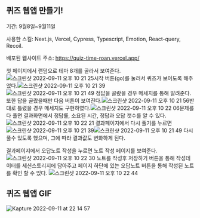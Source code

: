 ## 퀴즈 웹앱 만들기!

기간: 9월8일~9월11일

사용한 스킬: Next.js, Vercel, Cypress, Typescript, Emotion, React-query, Recoil.

배포된 웹사이트 주소: https://quiz-time-roan.vercel.app/

첫 페이지에서 랜덤으로 테마 8개를 골라서 보여준다.
![스크린샷 2022-09-11 오후 10 21 25](https://user-images.githubusercontent.com/79645896/189529923-d21c8076-8326-42a5-9bb4-4d4cd24a3961.png)시작 버튼(go)를 눌러서 퀴즈가 보이도록 해주었다.![스크린샷 2022-09-11 오후 10 21 39](https://user-images.githubusercontent.com/79645896/189529974-856d0f63-8ca1-43dd-b4ff-6ebaaf3776ed.png)
![스크린샷 2022-09-11 오후 10 21 49](https://user-images.githubusercontent.com/79645896/189530014-4be35405-9220-40eb-88ff-6847346995a4.png)
정답을 골랐을 경우 메세지를 통해 알려준다. 또한 답을 골랐을때만 다음 버튼이 보여진다.![스크린샷 2022-09-11 오후 10 21 56](https://user-images.githubusercontent.com/79645896/189530044-a25f5e18-bac7-45a4-a3ca-7fe8227556a2.png)반대로 틀렸을 경우 메세지도 구현하였다.![스크린샷 2022-09-11 오후 10 22 06](https://user-images.githubusercontent.com/79645896/189530057-e11c187a-541d-4cc1-958b-d8c47c38180f.png)문제를 다 풀면 결과화면에서 정답률, 소요된 시간, 정답과 오답 갯수를 알 수 있다.
![스크린샷 2022-09-11 오후 10 22 21](https://user-images.githubusercontent.com/79645896/189530105-98b80ba4-a367-435e-be90-c9307e98b8cc.png)
결과페이지에서 다시 풀기를 누르면 ![스크린샷 2022-09-11 오후 10 21 39](https://user-images.githubusercontent.com/79645896/189530129-9592610e-4ad9-4698-971a-107153b8a3fd.png)![스크린샷 2022-09-11 오후 10 21 49](https://user-images.githubusercontent.com/79645896/189530133-6a19061e-883c-4942-ba44-3e8684c88145.png)
다시 풀수 있도록 했으며, 그에 따라 결과값도 변화하게 된다.

결과페이지에서 오답노트 작성을 누르면 노트 작성 페이지를 보여준다.![스크린샷 2022-09-11 오후 10 22 30](https://user-images.githubusercontent.com/79645896/189530163-f8a933c4-4f2b-4425-98b6-c1126b7b2977.png)
노트를 작성후 저장하기 버튼을 통해 작성데이터를 세션스토리지에 담아주고 페이지 하단에 있는 오답노트 버튼을 통해 작성된 노트를 확인 할 수 있다.
![스크린샷 2022-09-11 오후 10 22 44](https://user-images.githubusercontent.com/79645896/189530337-3611dae2-3996-472c-91bb-90872bfadb4b.png)





## 퀴즈 웹앱 GIF
![Kapture 2022-09-11 at 22 14 57](https://user-images.githubusercontent.com/79645896/189529802-3a020fa6-a3d4-4ac9-9b17-6032dbfb9e2e.gif)





